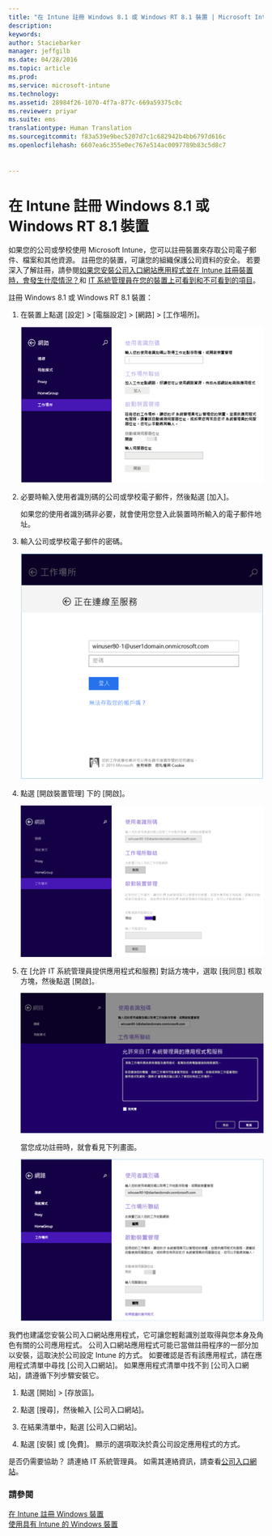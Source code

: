 ```yaml
---
title: "在 Intune 註冊 Windows 8.1 或 Windows RT 8.1 裝置 | Microsoft Intune"
description: 
keywords: 
author: Staciebarker
manager: jeffgilb
ms.date: 04/28/2016
ms.topic: article
ms.prod: 
ms.service: microsoft-intune
ms.technology: 
ms.assetid: 28984f26-1070-4f7a-877c-669a59375c0c
ms.reviewer: priyar
ms.suite: ems
translationtype: Human Translation
ms.sourcegitcommit: f83a539e9bec5207d7c1c682942b4bb6797d616c
ms.openlocfilehash: 6607ea6c355e0ec767e514ac0097789b83c5d8c7


---
```



# 在 Intune 註冊 Windows 8.1 或 Windows RT 8.1 裝置

如果您的公司或學校使用 Microsoft Intune，您可以註冊裝置來存取公司電子郵件、檔案和其他資源。 註冊您的裝置，可讓您的組織保護公司資料的安全。 若要深入了解註冊，請參閱[如果您安裝公司入口網站應用程式並在 Intune 註冊裝置時，會發生什麼情況？](what-happens-if-you-install-the-company-portal-app-and-enroll-your-device-in-intune-windows.md)和 [IT 系統管理員在您的裝置上可看到和不可看到的項目](what-can-your-it-administrator-see-when-you-enroll-your-device-in-intune-windows.md)。


註冊 Windows 8.1 或 Windows RT 8.1 裝置：

1.  在裝置上點選 [設定] &gt; [電腦設定] &gt; [網路] &gt; [工作場所]。

    ![nav-to-workplace](./media/W81-1-workplacejoin.png)

2.  必要時輸入使用者識別碼的公司或學校電子郵件，然後點選 [加入]。

    如果您的使用者識別碼非必要，就會使用您登入此裝置時所輸入的電子郵件地址。

3.  輸入公司或學校電子郵件的密碼。

    ![type-password](./media/W81-2-workplacesettings_signin.png)

4.  點選 [開啟裝置管理] 下的 [開啟]。

    ![turn-on-device-management](./media/W81-3-dev-mgt-turn-on.png)

5.  在 [允許 IT 系統管理員提供應用程式和服務] 對話方塊中，選取 [我同意] 核取方塊，然後點選 [開啟]。

    ![turn-on-allow-apps-services](./media/W81-4-agree-allow-apps-services.png)

    當您成功註冊時，就會看見下列畫面。

    ![enrollment-complete](./media/W81-5-enrolled-done.png)

我們也建議您安裝公司入口網站應用程式，它可讓您輕鬆識別並取得與您本身及角色有關的公司應用程式。 公司入口網站應用程式可能已當做註冊程序的一部分加以安裝，這取決於公司設定 Intune 的方式。 如要確認是否有該應用程式，請在應用程式清單中尋找 [公司入口網站]。 如果應用程式清單中找不到 [公司入口網站]，請遵循下列步驟安裝它。

1.  點選 [開始] &gt; [存放區]。

2.  點選 [搜尋]，然後輸入 [公司入口網站]。

3.  在結果清單中，點選 [公司入口網站]。

4.  點選 [安裝] 或 [免費]。 顯示的選項取決於貴公司設定應用程式的方式。

是否仍需要協助？ 請連絡 IT 系統管理員。 如需其連絡資訊，請查看[公司入口網站](http://portal.manage.microsoft.com)。

### 請參閱
[在 Intune 註冊 Windows 裝置](enroll-your-device-in-intune-windows.md)</br>
[使用具有 Intune 的 Windows 裝置](using-your-windows-device-with-intune.md)



<!--HONumber=Jun16_HO4-->


